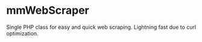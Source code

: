 mmWebScraper
============

Single PHP class for easy and quick web scraping. Lightning fast due to curl optimization.
